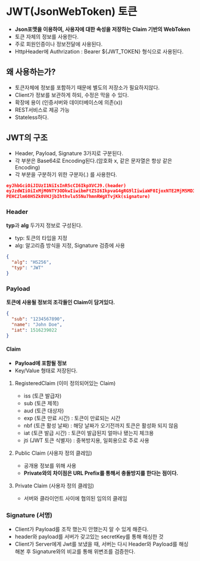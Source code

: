 # JWT(JsonWebToken) 토큰

- **Json포맷을 이용하여, 사용자에 대한 속성을 저장하는 Claim 기반의 WebToken**
- 토큰 자체의 정보를 사용한다.
- 주로 회원인증이나 정보전달에 사용된다.
- HttpHeader에 Authrization : Bearer ${JWT_TOKEN} 형식으로 사용된다.

## 왜 사용하는가?

- 토큰자체에 정보를 포함하기 때문에 별도의 저장소가 필요하지않다.
- Client가 정보를 보관하게 하되, 수정은 막을 수 있다.
- 확장에 용이 (인증서버와 데이터베이스에 의존(x))
- REST서비스로 제공 가능
- Stateless하다.

## JWT의 구조

- Header, Payload, Signature 3가지로 구분된다.
- 각 부분은 Base64로 Encoding된다.(암호화 x, 같은 문자열은 항상 같은 Encoding)
- 각 부분을 구분하기 위한 구분자(.) 를 사용한다.

```json
eyJhbGciOiJIUzI1NiIsInR5cCI6IkpXVCJ9.(header)
eyJzdWIiOiIxMjM0NTY3ODkwIiwibmFtZSI6IkpvaG4gRG9lIiwiaWF0IjoxNTE2MjM5MDIyfQ.(payload)
PEHC2lm60H5Zk0VHJjbIhthvlu55Nu7hmnRWgXTvjKk(signature)
```

### Header

**typ**과 **alg** 두가지 정보로 구성된다.

- typ: 토큰의 타입을 지정
- alg: 알고리즘 방식을 지정, Signature 검증에 사용

```json
{
  "alg": "HS256",
  "typ": "JWT"
}
```

### Payload

**토큰에 사용될 정보의 조각들인 Claim이 담겨있다.**

```json
{
  "sub": "1234567890",
  "name": "John Doe",
  "iat": 1516239022
}
```

#### Claim

- **Payload에 포함될 정보**
- Key/Value 형태로 저장된다.

1. RegisteredClaim (이미 정의되어있는 Claim)
    - iss (토큰 발급자)
    - sub (토큰 제목)
    - aud (토큰 대상자)
    - exp (토큰 만료 시간) : 토큰이 만료되는 시간
    - nbf (토큰 활성 날짜) : 해당 날짜가 오기전까지 토큰은 활성화 되지 않음
    - iat (토큰 발급 시간) : 토큰이 발급된지 얼마나 됐는지 체크용
    - jti (JWT 토큰 식별자) : 중복방지용, 일회용으로 주로 사용

2. Public Claim (사용자 정의 클레임)
    - 공개용 정보를 위해 사용
    - **Private와의 차이점은 URL Prefix를 통해서 충돌방지를 한다는 점이다.**

3. Private Claim (사용자 정의 클레임)
    - 서버와 클라이언트 사이에 협의된 임의의 클레임

### Signature (서명)

- Client가 Payload를 조작 했는지 안했는지 알 수 있게 해준다.
- header와 payload를 서버가 갖고있는 secretKey를 통해 해싱한 것
- Client가 Server에게 Jwt를 보냈을 때, 서버는 다시 Header와 Payload를 해싱 해본 후 Signature와의 비교를 통해 위변조를 검증한다.